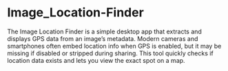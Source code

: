 # Image_Location-Finder
The Image Location Finder is a simple desktop app that extracts and displays GPS data from an image’s metadata. Modern cameras and smartphones often embed location info when GPS is enabled, but it may be missing if disabled or stripped during sharing. This tool quickly checks if location data exists and lets you view the exact spot on a map.
